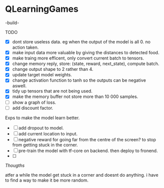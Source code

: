 # QLearningGames

-build-

TODO 
 - [x] dont store useless data. eg when the output of the model is all 0. no action taken.
 - [x] make input data more valuable by giving the distances to detected food.
 - [x] make traing more efficent, only convert current batch to tensors.
 - [x] change memory reply, store: (state, reward, next_state), compute batch.
 - [x] change output shape to 2 rather than 4.
 - [x] update target model weights.
 - [x] change activation function to tanh so the outputs can be negative aswell.
 - [x] tidy up tensors that are not being used.
 - [x] make the memory buffer not store more than 10 000 samples.
 - [ ] show a graph of loss.
 - [ ] add discount factor.
 
 Exps to make the model learn better.
 - [ ] add dropout to model.
 - [ ] add current location to input.
 - [ ] negative reward for going far from the centre of the screen? to stop from getting stuck in the corner.
 - [ ] pre-train the model with tf-core on backend. then deploy to fronend.
 - [ ] 




*Thougths*

atfer a while the model get stuck in a corner and doesnt do anything. i have to find a way to make it be more random.

